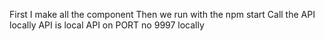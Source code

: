 First I make all the component
Then we run with the npm start 
Call the API locally
API is local API on PORT no 9997 locally 
